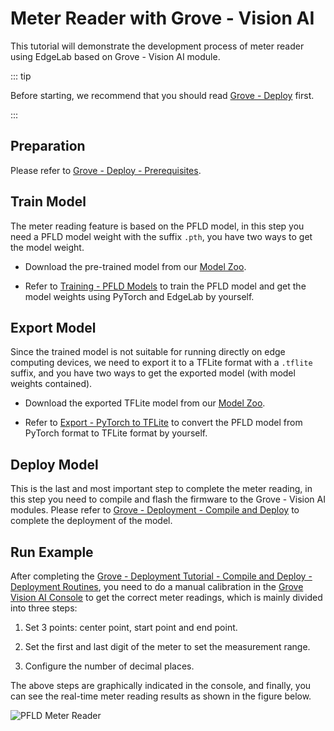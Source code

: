 # Meter Reader with Grove - Vision AI

This tutorial will demonstrate the development process of meter reader using EdgeLab based on Grove - Vision AI module.

::: tip

Before starting, we recommend that you should read [Grove - Deploy](./deploy.md) first.

:::


## Preparation

Please refer to [Grove - Deploy - Prerequisites](./deploy.md#prerequisites).


## Train Model

The meter reading feature is based on the PFLD model, in this step you need a PFLD model weight with the suffix `.pth`, you have two ways to get the model weight.

- Download the pre-trained model from our [Model Zoo](https://github.com/Seeed-Studio/edgelab-model-zoo).

- Refer to [Training - PFLD Models](../../tutorials/training/pfld.md) to train the PFLD model and get the model weights using PyTorch and EdgeLab by yourself.


## Export Model

Since the trained model is not suitable for running directly on edge computing devices, we need to export it to a TFLite format with a `.tflite` suffix, and you have two ways to get the exported model (with model weights contained).

- Download the exported TFLite model from our [Model Zoo](https://github.com/Seeed-Studio/edgelab-model-zoo).

- Refer to [Export - PyTorch to TFLite](../../tutorials/export/pytorch_2_tflite.md) to convert the PFLD model from PyTorch format to TFLite format by yourself.


## Deploy Model

This is the last and most important step to complete the meter reading, in this step you need to compile and flash the firmware to the Grove - Vision AI modules. Please refer to [Grove - Deployment - Compile and Deploy](./deploy.md#compile-and-deploy) to complete the deployment of the model.


## Run Example

After completing the [Grove - Deployment Tutorial - Compile and Deploy - Deployment Routines](./deploy.md#deployment-routines), you need to do a manual calibration in the [Grove Vision AI Console](https://files.seeedstudio.com/grove_ai_vision/index.html) to get the correct meter readings, which is mainly divided into three steps:

1. Set 3 points: center point, start point and end point.

2. Set the first and last digit of the meter to set the measurement range.

3. Configure the number of decimal places.

The above steps are graphically indicated in the console, and finally, you can see the real-time meter reading results as shown in the figure below.

![PFLD Meter Reader](/static/grove/images/pfld_meter.gif)
